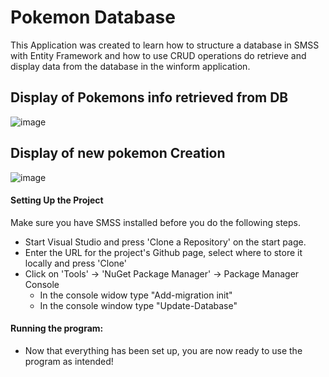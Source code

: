 # Pokemon Database

This Application was created to learn how to structure a database in SMSS with Entity Framework and how to use CRUD operations do retrieve and display data from the database
in the winform application.

## Display of Pokemons info retrieved from DB

![image](https://user-images.githubusercontent.com/70604742/112453034-8c45fc00-8d57-11eb-844a-7edd74ab95ad.png)

## Display of new pokemon Creation

![image](https://user-images.githubusercontent.com/70604742/112453272-cf07d400-8d57-11eb-9230-fd502a946208.png)

#### Setting Up the Project

Make sure you have SMSS installed before you do the following steps.

* Start Visual Studio and press 'Clone a Repository' on the start page.
* Enter the URL for the project's Github page, select where to store it locally and press 'Clone'
* Click on 'Tools' -> 'NuGet Package Manager' -> Package Manager Console
  * In the console widow type "Add-migration init"
  * In the console window type "Update-Database"

#### Running the program:
* Now that everything has been set up, you are now ready to use the program as intended!
